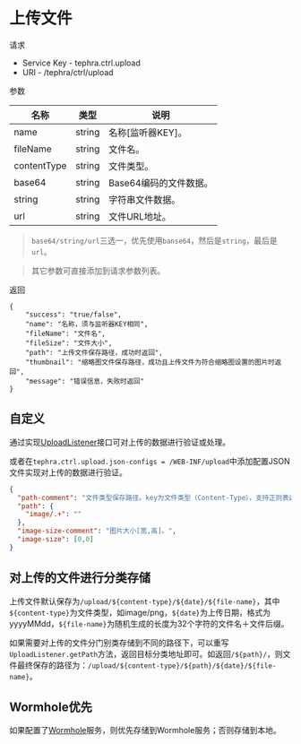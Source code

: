 # 上传文件

请求
- Service Key - tephra.ctrl.upload
- URI - /tephra/ctrl/upload

参数

|名称|类型|说明|
|---|---|---|
|name|string|名称[监听器KEY]。|
|fileName|string|文件名。|
|contentType|string|文件类型。|
|base64|string|Base64编码的文件数据。|
|string|string|字符串文件数据。|
|url|string|文件URL地址。|

> `base64/string/url`三选一，优先使用`banse64`，然后是`string`，最后是`url`。

> 其它参数可直接添加到请求参数列表。

返回
```
{
    "success": "true/false",
    "name": "名称，须与监听器KEY相同",
    "fileName": "文件名",
    "fileSize": "文件大小",
    "path": "上传文件保存路径，成功时返回",
    "thumbnail": "缩略图文件保存路径，成功且上传文件为符合缩略图设置的图片时返回",
    "message": "错误信息，失败时返回"
}
```

## 自定义

通过实现[UploadListener](../src/main/java/org/lpw/tephra/ctrl/upload/UploadListener.java)接口可对上传的数据进行验证或处理。

或者在`tephra.ctrl.upload.json-configs = /WEB-INF/upload`中添加配置JSON文件实现对上传的数据进行验证。
```json
{
  "path-comment": "文件类型保存路径。key为文件类型（Content-Type），支持正则表达式；value为保存的路径。",
  "path": {
    "image/.+": ""
  },
  "image-size-comment": "图片大小[宽,高]。",
  "image-size": [0,0]
}
```


## 对上传的文件进行分类存储

上传文件默认保存为`/upload/${content-type}/${date}/${file-name}`，其中`${content-type}`为文件类型，如image/png，`${date}`为上传日期，格式为yyyyMMdd，`${file-name}`为随机生成的长度为32个字符的文件名＋文件后缀。

如果需要对上传的文件分门别类存储到不同的路径下，可以重写`UploadListener.getPath`方法，返回目标分类地址即可。如返回`/${path}/`，则文件最终保存的路径为：`/upload/${content-type}/${path}/${date}/${file-name}`。

## Wormhole优先

如果配置了[Wormhole](https://github.com/heisedebaise/wormhole)服务，则优先存储到Wormhole服务；否则存储到本地。
